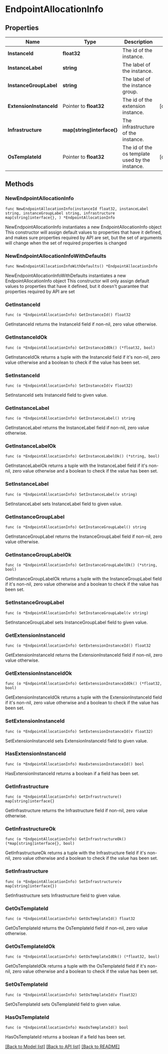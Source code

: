 # EndpointAllocationInfo

## Properties

Name | Type | Description | Notes
------------ | ------------- | ------------- | -------------
**InstanceId** | **float32** | The id of the instance. | 
**InstanceLabel** | **string** | The label of the instance. | 
**InstanceGroupLabel** | **string** | The label of the instance group. | 
**ExtensionInstanceId** | Pointer to **float32** | The id of the extension instance. | [optional] 
**Infrastructure** | **map[string]interface{}** | The infrastructure of the instance. | 
**OsTemplateId** | Pointer to **float32** | The id of the os template used by the instance. | [optional] 

## Methods

### NewEndpointAllocationInfo

`func NewEndpointAllocationInfo(instanceId float32, instanceLabel string, instanceGroupLabel string, infrastructure map[string]interface{}, ) *EndpointAllocationInfo`

NewEndpointAllocationInfo instantiates a new EndpointAllocationInfo object
This constructor will assign default values to properties that have it defined,
and makes sure properties required by API are set, but the set of arguments
will change when the set of required properties is changed

### NewEndpointAllocationInfoWithDefaults

`func NewEndpointAllocationInfoWithDefaults() *EndpointAllocationInfo`

NewEndpointAllocationInfoWithDefaults instantiates a new EndpointAllocationInfo object
This constructor will only assign default values to properties that have it defined,
but it doesn't guarantee that properties required by API are set

### GetInstanceId

`func (o *EndpointAllocationInfo) GetInstanceId() float32`

GetInstanceId returns the InstanceId field if non-nil, zero value otherwise.

### GetInstanceIdOk

`func (o *EndpointAllocationInfo) GetInstanceIdOk() (*float32, bool)`

GetInstanceIdOk returns a tuple with the InstanceId field if it's non-nil, zero value otherwise
and a boolean to check if the value has been set.

### SetInstanceId

`func (o *EndpointAllocationInfo) SetInstanceId(v float32)`

SetInstanceId sets InstanceId field to given value.


### GetInstanceLabel

`func (o *EndpointAllocationInfo) GetInstanceLabel() string`

GetInstanceLabel returns the InstanceLabel field if non-nil, zero value otherwise.

### GetInstanceLabelOk

`func (o *EndpointAllocationInfo) GetInstanceLabelOk() (*string, bool)`

GetInstanceLabelOk returns a tuple with the InstanceLabel field if it's non-nil, zero value otherwise
and a boolean to check if the value has been set.

### SetInstanceLabel

`func (o *EndpointAllocationInfo) SetInstanceLabel(v string)`

SetInstanceLabel sets InstanceLabel field to given value.


### GetInstanceGroupLabel

`func (o *EndpointAllocationInfo) GetInstanceGroupLabel() string`

GetInstanceGroupLabel returns the InstanceGroupLabel field if non-nil, zero value otherwise.

### GetInstanceGroupLabelOk

`func (o *EndpointAllocationInfo) GetInstanceGroupLabelOk() (*string, bool)`

GetInstanceGroupLabelOk returns a tuple with the InstanceGroupLabel field if it's non-nil, zero value otherwise
and a boolean to check if the value has been set.

### SetInstanceGroupLabel

`func (o *EndpointAllocationInfo) SetInstanceGroupLabel(v string)`

SetInstanceGroupLabel sets InstanceGroupLabel field to given value.


### GetExtensionInstanceId

`func (o *EndpointAllocationInfo) GetExtensionInstanceId() float32`

GetExtensionInstanceId returns the ExtensionInstanceId field if non-nil, zero value otherwise.

### GetExtensionInstanceIdOk

`func (o *EndpointAllocationInfo) GetExtensionInstanceIdOk() (*float32, bool)`

GetExtensionInstanceIdOk returns a tuple with the ExtensionInstanceId field if it's non-nil, zero value otherwise
and a boolean to check if the value has been set.

### SetExtensionInstanceId

`func (o *EndpointAllocationInfo) SetExtensionInstanceId(v float32)`

SetExtensionInstanceId sets ExtensionInstanceId field to given value.

### HasExtensionInstanceId

`func (o *EndpointAllocationInfo) HasExtensionInstanceId() bool`

HasExtensionInstanceId returns a boolean if a field has been set.

### GetInfrastructure

`func (o *EndpointAllocationInfo) GetInfrastructure() map[string]interface{}`

GetInfrastructure returns the Infrastructure field if non-nil, zero value otherwise.

### GetInfrastructureOk

`func (o *EndpointAllocationInfo) GetInfrastructureOk() (*map[string]interface{}, bool)`

GetInfrastructureOk returns a tuple with the Infrastructure field if it's non-nil, zero value otherwise
and a boolean to check if the value has been set.

### SetInfrastructure

`func (o *EndpointAllocationInfo) SetInfrastructure(v map[string]interface{})`

SetInfrastructure sets Infrastructure field to given value.


### GetOsTemplateId

`func (o *EndpointAllocationInfo) GetOsTemplateId() float32`

GetOsTemplateId returns the OsTemplateId field if non-nil, zero value otherwise.

### GetOsTemplateIdOk

`func (o *EndpointAllocationInfo) GetOsTemplateIdOk() (*float32, bool)`

GetOsTemplateIdOk returns a tuple with the OsTemplateId field if it's non-nil, zero value otherwise
and a boolean to check if the value has been set.

### SetOsTemplateId

`func (o *EndpointAllocationInfo) SetOsTemplateId(v float32)`

SetOsTemplateId sets OsTemplateId field to given value.

### HasOsTemplateId

`func (o *EndpointAllocationInfo) HasOsTemplateId() bool`

HasOsTemplateId returns a boolean if a field has been set.


[[Back to Model list]](../README.md#documentation-for-models) [[Back to API list]](../README.md#documentation-for-api-endpoints) [[Back to README]](../README.md)


